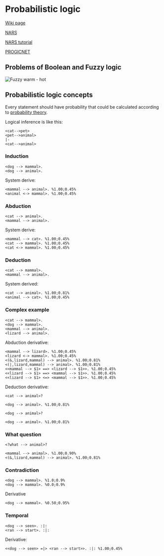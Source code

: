 # Probabilistic logic 

[Wiki page](https://en.wikipedia.org/wiki/Probabilistic_logic)

[NARS](https://github.com/opennars/opennars/wiki)

[NARS tutorial](https://ptrman.keybase.pub/website/nars/tutorial.htm)

[PROGICNET](https://web.archive.org/web/20070930031527/http://www.kent.ac.uk/secl/philosophy/jw/2006/progicnet.htm)


## Problems of Boolean and Fuzzy logic

![Fuzzy warm - hot](https://upload.wikimedia.org/wikipedia/commons/a/a4/Warm_fuzzy_logic_member_function.gif)

## Probabilistic logic concepts

Every statement should have probability that could be calculated according to [probability theory](https://en.wikipedia.org/wiki/Probability_theory).

Logical inference is like this:

```
<cat-->pet>
<pet-->animal>
|-
<cat-->animal>
```

### Induction

```
<dog --> mammal>.
<dog --> animal>.

```
System derive:

```
<mammal --> animal>. %1.00;0.45%
<animal <-> mammal>. %1.00;0.45%
```

### Abduction

```
<cat --> animal>.
<mammal --> animal>.

```

System derive:

```
<mammal --> cat>. %1.00;0.45%
<cat --> mammal>. %1.00;0.45%
<cat <-> mammal>. %1.00;0.45% 
```

### Deduction 

```
<cat --> mammal>.
<mammal --> animal>.

```

System derived:

```
<cat --> animal>. %1.00;0.81%
<animal --> cat>. %1.00;0.45%
```

### Complex example

```
<cat --> mammal>.
<dog --> mammal>.
<mammal --> animal>.
<lizard --> animal>.

```

Abduction derivative:

```
<mammal --> lizard>. %1.00;0.45% 
<lizard <-> mammal>. %1.00;0.45% 
<(&,lizard,mammal) --> animal>. %1.00;0.81% 
<(|,lizard,mammal) --> animal>. %1.00;0.81% 
<<mammal --> $1> ==> <lizard --> $1>>. %1.00;0.45% 
<<lizard --> $1> ==> <mammal --> $1>>. %1.00;0.45% 
<<lizard --> $1> <=> <mammal --> $1>>. %1.00;0.45% 
```

Deduction derivative:

```
<cat --> animal>?

<dog --> animal>. %1.00;0.81%

<dog --> animal>?

<dog --> animal>. %1.00;0.81%
```

### What question

```
<?what --> animal>?

<mammal --> animal>. %1.00;0.90%
<(&,lizard,mammal) --> animal>. %1.00;0.81%
```

### Contradiction 

```
<dog --> mammal>. %1.0;0.9%
<dog --> mammal>. %0.0;0.9%
```

Derivative 
```
<dog --> mammal>. %0.50;0.95%
```

### Temporal 

```
<dog --> seen>. :|:
<ran --> start>. :|:
```

Derivative:

```
<<dog --> seen> =|> <ran --> start>>. :|: %1.00;0.45%
```
